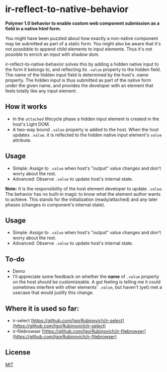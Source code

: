 # ir-reflect-to-native-behavior

**Polymer 1.0 behavior to enable custom web component submission as a field in a native html form.**

You might have been puzzled about how exactly a non-native component may be submitted as part of a static form. You might also be aware that it's not possibble to append child elements to input elements. Thus it's not possible to enrich an input with shadow dom.

ir-reflect-to-native-behavior solves this by adding a hidden native input to the form it belongs to, and reflecting its 
`.value` property to the hidden field. The name of the hidden input field is determined by the host's .name property. 
The hidden input is thus submitted as part of the native form under the given name, and provides the developer with
an element that feels totally like any input element.

## How it works
- In the `attached` lifecycle phase a hidden input element is created in the host's Light DOM.
- A two-way bound `.value` property is added to the host. When the host updates `.value`.
it is reflected to the hidden native input element's `value` attribute.

## Usage
- Simple: Assign to `.value` when host's "output" value changes and don't worry about the rest.
- Advanced: Observe `.value` to update host's internal state.

**Note:**
It is the responsibility of the host element developer to update `.value`. The behavior has no built-in magic to know what
the element author wants to achieve. This stands for the initialization (ready/attached) and any later phases 
(changes in component's internal state).

## Usage
- Simple: Assign to `.value` when host's "output" value changes and don't worry about the rest.
- Advanced: Observe `.value` to update host's internal state.

## To-do
- Demo
- I'll appreciate some feedback on whether the **name** of `.value` property on the host should be customizeable.
A gut feeling is telling me it could sometimes interfere with other elements' `.value`, but haven't (yet) met a usecase that would
justify this change.

## Where it is used so far:
- ir-select [https://github.com/IgorRubinovich/ir-select](https://github.com/IgorRubinovich/ir-select)
- ir-filebrowser [https://github.com/IgorRubinovich/ir-filebrowser](https://github.com/IgorRubinovich/ir-filebrowser)

## License
[MIT](http://opensource.org/licenses/MIT) 